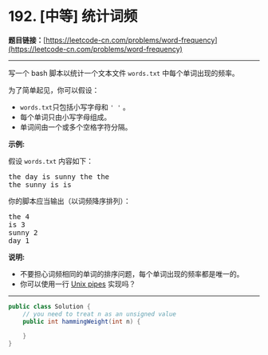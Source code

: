 # 192. [中等] 统计词频

**题目链接：**[https://leetcode-cn.com/problems/word-frequency](https://leetcode-cn.com/problems/word-frequency)

---

<div class="content__1Y2H">
 <div class="notranslate">
  <p>写一个 bash 脚本以统计一个文本文件&nbsp;<code>words.txt</code>&nbsp;中每个单词出现的频率。</p> 
  <p>为了简单起见，你可以假设：</p> 
  <ul> 
   <li><code>words.txt</code>只包括小写字母和&nbsp;<code>' '</code>&nbsp;。</li> 
   <li>每个单词只由小写字母组成。</li> 
   <li>单词间由一个或多个空格字符分隔。</li> 
  </ul> 
  <p><strong>示例:</strong></p> 
  <p>假设 <code>words.txt</code> 内容如下：</p> 
  <pre class="language-text">the day is sunny the the
the sunny is is
</pre> 
  <p>你的脚本应当输出（以词频降序排列）：</p> 
  <pre class="language-text">the 4
is 3
sunny 2
day 1
</pre> 
  <p><strong>说明:</strong></p> 
  <ul> 
   <li>不要担心词频相同的单词的排序问题，每个单词出现的频率都是唯一的。</li> 
   <li>你可以使用一行&nbsp;<a href="http://tldp.org/HOWTO/Bash-Prog-Intro-HOWTO-4.html">Unix pipes</a>&nbsp;实现吗？</li> 
  </ul> 
 </div>
</div>

---

```java
public class Solution {
    // you need to treat n as an unsigned value
    public int hammingWeight(int n) {
        
    }
}
```
